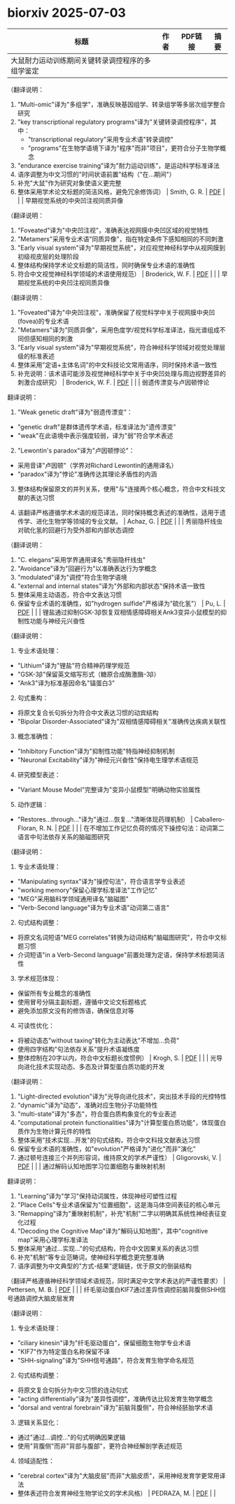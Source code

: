 # biorxiv 2025-07-03

| 标题 | 作者 | PDF链接 |  摘要 |
|------|------|--------|------|
| 大鼠耐力运动训练期间关键转录调控程序的多组学鉴定

（翻译说明：
1. "Multi-omic"译为"多组学"，准确反映基因组学、转录组学等多层次组学整合研究
2. "key transcriptional regulatory programs"译为"关键转录调控程序"，其中：
   - "transcriptional regulatory"采用专业术语"转录调控"
   - "programs"在生物学语境下译为"程序"而非"项目"，更符合分子生物学概念
3. "endurance exercise training"译为"耐力运动训练"，是运动科学标准译法
4. 语序调整为中文习惯的"时间状语前置"结构（"在...期间"）
5. 补充"大鼠"作为研究对象使语义更完整
6. 整体采用学术论文标题的简洁风格，避免冗余修饰词） | Smith, G. R. | [PDF](https://doi.org/10.1101/2023.01.10.523450) |  |
| 早期视觉系统的中央凹注视同质异像

（翻译说明：
1. "Foveated"译为"中央凹注视"，准确表达视网膜中央凹区域的视觉特性
2. "Metamers"采用专业术语"同质异像"，指在特定条件下感知相同的不同刺激
3. "Early visual system"译为"早期视觉系统"，对应视觉神经科学中从视网膜到初级视皮层的处理阶段
4. 整体结构保持学术论文标题的简洁性，同时确保专业术语的准确性
5. 符合中文视觉神经科学领域的术语使用规范） | Broderick, W. F. | [PDF](https://doi.org/10.1101/2023.05.18.541306) |  |
| 早期视觉系统的中央凹注视同质异像

（翻译说明：
1. "Foveated"译为"中央凹注视"，准确保留了视觉科学中关于视网膜中央凹(fovea)的专业术语
2. "Metamers"译为"同质异像"，采用色度学/视觉科学标准译法，指光谱组成不同但感知相同的刺激
3. "Early visual system"译为"早期视觉系统"，符合神经科学领域对视觉处理层级的标准表述
4. 整体采用"定语+主体名词"的中文科技论文常用语序，同时保持术语一致性
5. 补充说明：该术语可能涉及视觉神经科学中关于中央凹处理与周边视野差异的刺激合成研究） | Broderick, W. F. | [PDF](https://doi.org/10.1101/2023.05.18.541306) |  |
| 弱遗传漂变与卢因顿悖论

翻译说明：
1. "Weak genetic draft"译为"弱遗传漂变"：
- "genetic draft"是群体遗传学术语，标准译法为"遗传漂变"
- "weak"在此语境中表示强度较弱，译为"弱"符合学术表述

2. "Lewontin's paradox"译为"卢因顿悖论"：
- 采用音译"卢因顿"（学界对Richard Lewontin的通用译名）
- "paradox"译为"悖论"准确传达其理论矛盾性的内涵

3. 整体结构保留原文的并列关系，使用"与"连接两个核心概念，符合中文科技文献的表达习惯

4. 该翻译严格遵循学术术语的规范译法，同时保持概念表述的准确性，适用于遗传学、进化生物学等领域的专业文献。 | Achaz, G. | [PDF](https://doi.org/10.1101/2023.07.19.549703) |  |
| 秀丽隐杆线虫对硫化氢的回避行为受外部和内部状态调控

（翻译说明：
1. "C. elegans"采用学界通用译名"秀丽隐杆线虫"
2. "Avoidance"译为"回避行为"以准确表达行为学概念
3. "modulated"译为"调控"符合生物学语境
4. "external and internal states"译为"外部和内部状态"保持术语一致性
5. 整体采用主动语态，符合中文表达习惯
6. 保留专业术语的准确性，如"hydrogen sulfide"严格译为"硫化氢"） | Pu, L. | [PDF](https://doi.org/10.1101/2023.10.09.561535) |  |
| 锂盐通过抑制GSK-3β恢复双相情感障碍相关Ank3变异小鼠模型的抑制性功能与神经元兴奋性

（翻译说明：
1. 专业术语处理：
- "Lithium"译为"锂盐"符合精神药理学规范
- "GSK-3β"保留英文缩写形式（糖原合成酶激酶-3β）
- "Ank3"译为标准基因命名"锚蛋白3"

2. 句式重构：
- 将原文复合长句拆分为符合中文表达习惯的动宾结构
- "Bipolar Disorder-Associated"译为"双相情感障碍相关"准确传达疾病关联性

3. 概念准确性：
- "Inhibitory Function"译为"抑制性功能"特指神经抑制机制
- "Neuronal Excitability"译为"神经元兴奋性"保持电生理学术语规范

4. 研究模型表述：
- "Variant Mouse Model"完整译为"变异小鼠模型"明确动物实验属性

5. 动作逻辑：
- "Restores...through..."译为"通过...恢复..."清晰体现药理机制） | Caballero-Floran, R. N. | [PDF](https://doi.org/10.1101/2023.10.26.564203) |  |
| 在不增加工作记忆负荷的情况下操控句法：动词第二语言中句法依存关系的脑磁图研究

（翻译说明：
1. 专业术语处理：
- "Manipulating syntax"译为"操控句法"，符合语言学专业表述
- "working memory"保留心理学标准译法"工作记忆"
- "MEG"采用脑科学领域通用译名"脑磁图"
- "Verb-Second language"译为专业术语"动词第二语言"

2. 句式结构调整：
- 将原文名词短语"MEG correlates"转换为动词结构"脑磁图研究"，符合中文标题习惯
- 介词短语"in a Verb-Second language"前置处理为定语，保持学术标题简洁性

3. 学术规范体现：
- 保留所有专业概念的准确性
- 使用冒号分隔主副标题，遵循中文论文标题格式
- 避免添加原文没有的修饰语，确保信息对等

4. 可读性优化：
- 将被动语态"without taxing"转化为主动表达"不增加...负荷"
- 使用四字结构"句法依存关系"提升术语凝练度
- 整体控制在20字以内，符合中文标题长度惯例） | Krogh, S. | [PDF](https://doi.org/10.1101/2024.02.20.581245) |  |
| 光导向进化技术实现动态、多态及计算型蛋白质功能的开发

（翻译说明：
1. "Light-directed evolution"译为"光导向进化技术"，突出技术手段的光控特性
2. "dynamic"译为"动态"，准确对应生物分子功能特性
3. "multi-state"译为"多态"，符合蛋白质构象变化的专业表述
4. "computational protein functionalities"译为"计算型蛋白质功能"，体现蛋白质作为生物计算元件的特性
5. 整体采用"技术实现...开发"的句式结构，符合中文科技文献表达习惯
6. 保留专业术语的准确性，如"evolution"严格译为"进化"而非"演化"
7. 通过顿号连接三个并列形容词，维持原文的学术严谨性） | Gligorovski, V. | [PDF](https://doi.org/10.1101/2024.02.28.582517) |  |
| 通过解码认知地图学习位置细胞与重映射机制

翻译说明：
1. "Learning"译为"学习"保持动词属性，体现神经可塑性过程
2. "Place Cells"专业术语保留为"位置细胞"，这是海马体空间表征的核心单元
3. "Remapping"译为"重映射机制"，补充"机制"二字以明确其系统性神经表征变化过程
4. "Decoding the Cognitive Map"译为"解码认知地图"，其中"cognitive map"采用心理学标准译法
5. 整体采用"通过...实现..."的句式结构，符合中文因果关系的表达习惯
6. 补充"机制"等专业范畴词，使神经科学概念更完整准确
7. 语序调整为中文典型的"方式-结果"逻辑链，优于原文的倒装结构

（翻译严格遵循神经科学领域术语规范，同时满足中文学术表达的严谨性要求） | Pettersen, M. B. | [PDF](https://doi.org/10.1101/2024.03.14.585049) |  |
| 纤毛驱动蛋白KIF7通过差异性调控前脑背腹侧SHH信号通路调控大脑皮层发育

（翻译说明：
1. 专业术语处理：
- "ciliary kinesin"译为"纤毛驱动蛋白"，保留细胞生物学专业术语
- "KIF7"作为特定蛋白名称保留不译
- "SHH-signaling"译为"SHH信号通路"，符合发育生物学命名规范

2. 句式结构调整：
- 将原文复合句拆分为中文习惯的连动句式
- "acting differentially"译为"差异性调控"，准确传达比较发育生物学概念
- "dorsal and ventral forebrain"译为"前脑背腹侧"，符合神经胚胎学术语

3. 逻辑关系显化：
- 通过"通过...调控..."的句式明确因果逻辑
- 使用"背腹侧"而非"背部与腹部"，更符合神经解剖学表述规范

4. 领域适配性：
- "cerebral cortex"译为"大脑皮层"而非"大脑皮质"，采用神经发育学更常用译法
- 整体表述符合发育神经生物学论文的学术风格） | PEDRAZA, M. | [PDF](https://doi.org/10.1101/2024.03.21.586159) |  |
